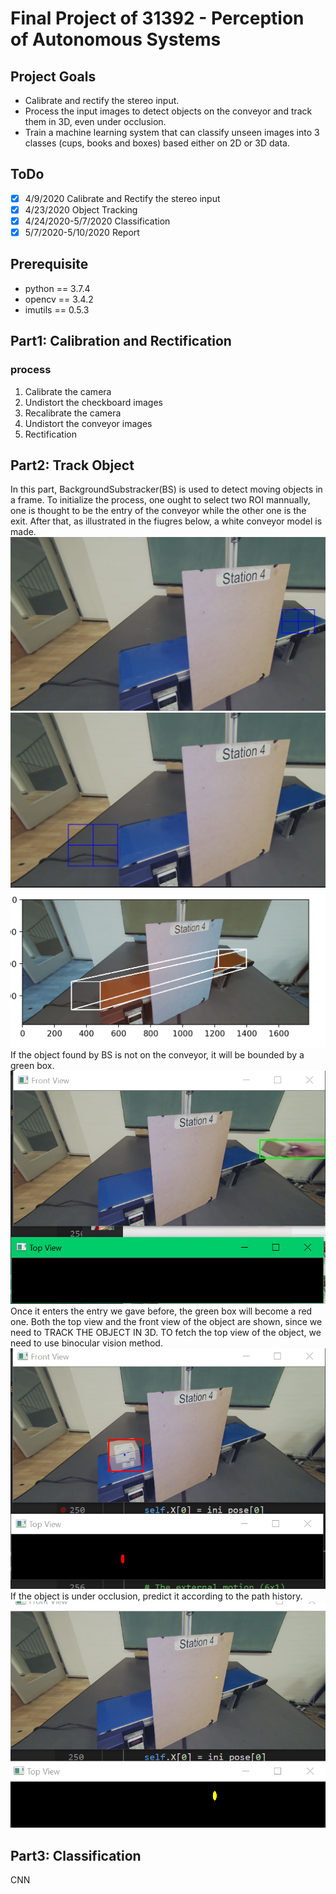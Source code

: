 # Final Project of 31392 - Perception of Autonomous Systems
## Project Goals
- Calibrate and rectify the stereo input.
- Process the input images to detect objects on the conveyor and track them in 3D, even under occlusion.
- Train a machine learning system that can classify unseen images into 3 classes (cups, books and boxes) based either on 2D or 3D data.

## ToDo
- [x] 4/9/2020 Calibrate and Rectify the stereo input
- [x] 4/23/2020 Object Tracking
- [x] 4/24/2020-5/7/2020 Classification
- [x] 5/7/2020-5/10/2020 Report

## Prerequisite
- python == 3.7.4
- opencv == 3.4.2
- imutils == 0.5.3

## Part1: Calibration and Rectification

### process
1. Calibrate the camera
2. Undistort the checkboard images
3. Recalibrate the camera
4. Undistort the conveyor images
5. Rectification

## Part2: Track Object  
In this part, BackgroundSubstracker(BS) is used to detect moving objects in a frame. To initialize the process, one ought to select two ROI mannually, one is thought to be the entry of the conveyor while the other one is the exit. After that, as illustrated in the fiugres below, a white conveyor model is made.  
![avatar](/pics/entry.jpg)  
![avatar](/pics/exit.jpg)  
![avatar](/pics/conveyor.jpg)  
If the object found by BS is not on the conveyor, it will be bounded by a green box.  
![avatar](/pics/green.jpg)  
Once it enters the entry we gave before, the green box will become a red one. Both the top view and the front view of the object are shown, since we need to TRACK THE OBJECT IN 3D. TO fetch the top view of the object, we need to use binocular vision method.  
![avatar](/pics/view.jpg)  
If the object is under occlusion, predict it according to the path history.  
![avatar](/pics/predict.jpg)  

## Part3: Classification
CNN


 










